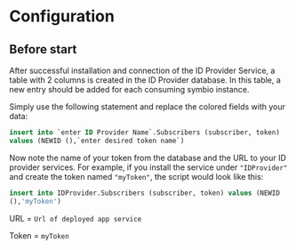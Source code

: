 # Configuration
## Before start
After successful installation and connection of the ID Provider Service,
a table with 2 columns is created in the ID Provider database. In this
table, a new entry should be added for each consuming symbio instance.

Simply use the following statement and replace the colored fields with
your data:
```sql
insert into `enter ID Provider Name`.Subscribers (subscriber, token)
values (NEWID (),`enter desired token name`)
```
Now note the name of your token from the database and the URL to your ID
provider services. For example, if you install the service under
``"IDProvider"`` and create the token named ``"myToken"``, the script would look
like this:

```sql
insert into IDProvider.Subscribers (subscriber, token) values (NEWID
(),'myToken')
```
URL = ``Url of deployed app service``

Token = `myToken`

